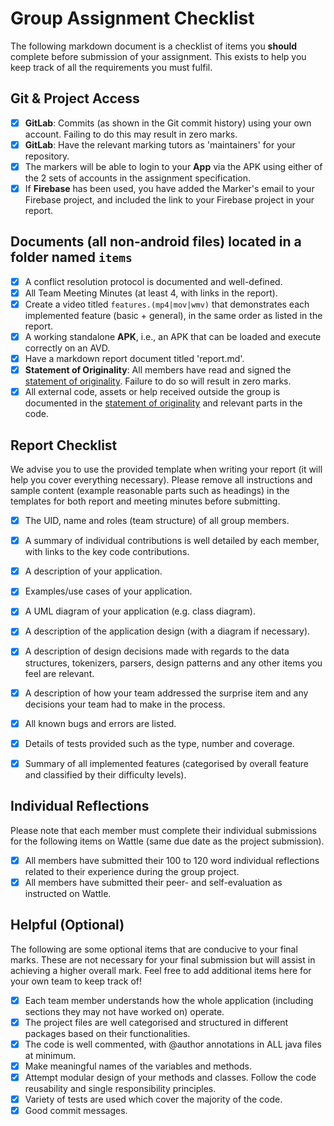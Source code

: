 # Group Assignment Checklist
The following markdown document is a checklist of items you **should** complete before submission of your assignment. This exists to help you keep track of all the requirements you must fulfil.

## Git & Project Access
- [X] **GitLab**: Commits (as shown in the Git commit history) using your own account. Failing to do this may result in zero marks.
- [X] **GitLab**: Have the relevant marking tutors as 'maintainers' for your repository.
- [X] The markers will be able to login to your **App** via the APK using either of the 2 sets of accounts in the assignment specification.
- [X] If **Firebase** has been used, you have added the Marker's email to your Firebase project, and included the link to your Firebase project in your report.

## Documents (all non-android files) located in a folder named `items`
- [X] A conflict resolution protocol is documented and well-defined.
- [X] All Team Meeting Minutes (at least 4, with links in the report). 
- [X] Create a video titled  `features.(mp4|mov|wmv)` that demonstrates each implemented feature (basic + general), in the same order as listed in the report.
- [X] A working standalone **APK**, i.e., an APK that can be loaded and execute correctly on an AVD.
- [X] Have a markdown report document titled 'report.md'.
- [X] **Statement of Originality**: All members have read and signed the [statement of originality](./statement-of-originality.yml). Failure to do so will result in zero marks.
- [X] All external code, assets or help received outside the group is documented in the [statement of originality](./statement-of-originality.yml) and relevant parts in the code.

## Report Checklist
We advise you to use the provided template when writing your report (it will help you cover everything necessary).
Please remove all instructions and sample content (example reasonable parts such as headings) 
in the templates for both report and meeting minutes before submitting.
- [X] The UID, name and roles (team structure) of all group members.
- [X] A summary of individual contributions is well detailed by each member, with links to the key code contributions.
- [X] A description of your application.
- [X] Examples/use cases of your application.
- [X] A UML diagram of your application (e.g. class diagram).
- [X] A description of the application design (with a diagram if necessary).
- [X] A description of design decisions made with regards to the data structures, tokenizers, parsers, design patterns and any other items you feel are relevant.
- [X] A description of how your team addressed the surprise item and any decisions your team had to make in the process.
- [X] All known bugs and errors are listed.
- [X] Details of tests provided such as the type, number and coverage.
- [X] Summary of all implemented features (categorised by overall feature and classified by their difficulty levels).


## Individual Reflections
Please note that each member must complete their individual submissions for the following items on Wattle (same due date as the project submission).
- [X] All members have submitted their 100 to 120 word individual reflections related to their experience during the group project.
- [X] All members have submitted their peer- and self-evaluation as instructed on Wattle.

## Helpful (Optional)
The following are some optional items that are conducive to your final marks. These are not necessary for your final submission but will assist in achieving a higher overall mark. Feel free to add additional items here for your own team to keep track of!
- [X] Each team member understands how the whole application (including sections they may not have worked on) operate.
- [X] The project files are well categorised and structured in different packages based on their functionalities.
- [X] The code is well commented, with @author annotations in ALL java files at minimum.
- [X] Make meaningful names of the variables and methods.
- [X] Attempt modular design of your methods and classes. Follow the code reusability and single responsibility principles.
- [X] Variety of tests are used which cover the majority of the code.
- [X] Good commit messages.
